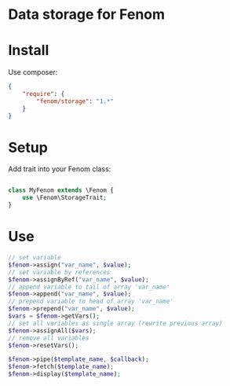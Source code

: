 Data storage for Fenom
=======

# Install

Use composer:
```json
{  
    "require": {
        "fenom/storage": "1.*"
    }
}
```

# Setup

Add trait into your Fenom class:

```php

class MyFenom extends \Fenom {
    use \Fenom\StorageTrait;
}
```

# Use

```php
// set variable
$fenom->assign("var_name", $value);
// set variable by references
$fenom->assignByRef("var_name", $value);
// append variable to tail of array 'var_name'
$fenom->append("var_name", $value);
// prepend variable to head of array 'var_name'
$fenom->prepend("var_name", $value);
$vars = $fenom->getVars();
// set all variables as single array (rewrite previous array)
$fenom->assignAll($vars);
// remove all variables
$fenom->resetVars();

$fenom->pipe($template_name, $callback);
$fenom->fetch($template_name);
$fenom->display($template_name);
```
